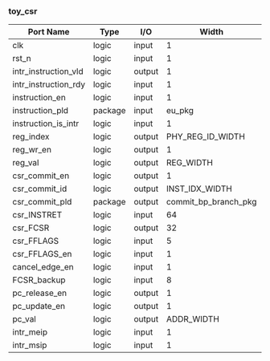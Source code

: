### toy_csr

| Port Name            | Type    | I/O    | Width            | Comment |
|----------------------|---------|--------|------------------|--|
| clk                  | logic   | input  | 1                |  |
| rst_n                | logic   | input  | 1                |  |
| intr_instruction_vld | logic   | output | 1                |  |
| intr_instruction_rdy | logic   | input  | 1                |  |
| instruction_en       | logic   | input  | 1                |  |
| instruction_pld      | package | input  | eu_pkg           |  |
| instruction_is_intr  | logic   | input  | 1                |  |
| reg_index            | logic   | output | PHY_REG_ID_WIDTH |  |
| reg_wr_en            | logic   | output | 1                |  |
| reg_val              | logic   | output | REG_WIDTH        |  |
| csr_commit_en        | logic   | output | 1                |  |
| csr_commit_id        | logic   | output | INST_IDX_WIDTH       |  |
| csr_commit_pld       | package | output | commit_bp_branch_pkg       |  |
| csr_INSTRET          | logic   | input  | 64               |  |
| csr_FCSR             | logic   | output | 32               |  |
| csr_FFLAGS           | logic   | input  | 5                |  |
| csr_FFLAGS_en        | logic   | input  | 1                |  |
| cancel_edge_en       | logic   | input  | 1                |  |
| FCSR_backup          | logic   | input  | 8                |  |
| pc_release_en        | logic   | output | 1                |  |
| pc_update_en         | logic   | output | 1                |  |
| pc_val               | logic   | output | ADDR_WIDTH       |  |
| intr_meip            | logic   | input  | 1                |  |
| intr_msip            | logic   | input  | 1                |  |
